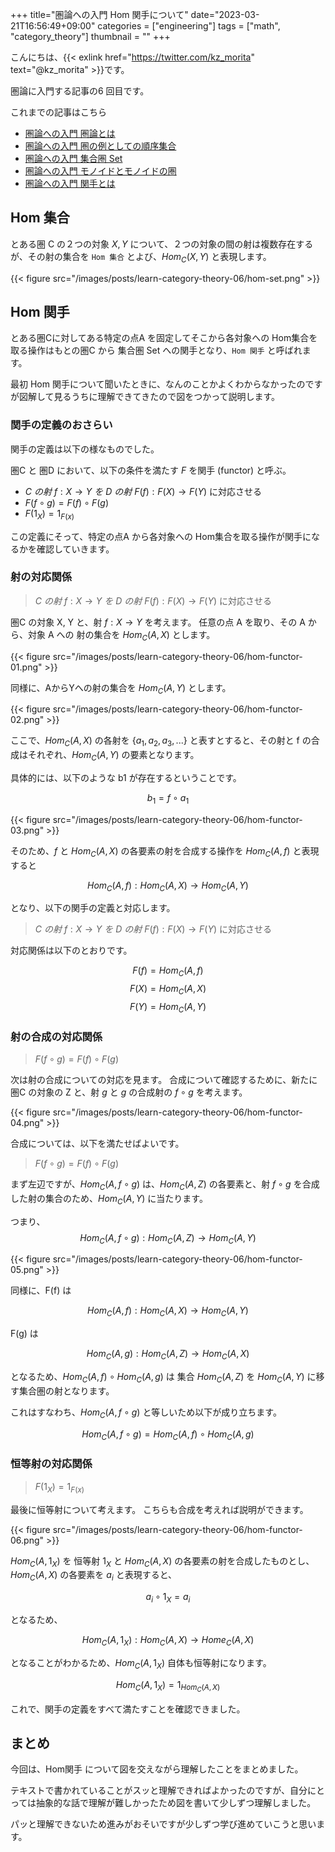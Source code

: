 +++
title="圏論への入門 Hom 関手について"
date="2023-03-21T16:56:49+09:00"
categories = ["engineering"]
tags = ["math", "category_theory"]
thumbnail = ""
+++

こんにちは、{{< exlink href="https://twitter.com/kz_morita" text="@kz_morita" >}}です。

圏論に入門する記事の6 回目です。

これまでの記事はこちら

-   [圏論への入門 圏論とは](/posts/learn-category-theory-01)
-   [圏論への入門 圏の例としての順序集合](/posts/learn-category-theory-02)
-   [圏論への入門 集合圏 Set](/posts/learn-category-theory-03)
-   [圏論への入門 モノイドとモノイドの圏](/posts/learn-category-theory-04)
-   [圏論への入門 関手とは](/posts/learn-category-theory-05)

## Hom 集合

とある圏 C の２つの対象 $X, Y$ について、２つの対象の間の射は複数存在するが、その射の集合を `Hom 集合` とよび、$Hom_C(X, Y)$ と表現します。

{{< figure src="/images/posts/learn-category-theory-06/hom-set.png" >}}

## Hom 関手

とある圏Cに対してある特定の点A を固定してそこから各対象への Hom集合を取る操作はもとの圏C から 集合圏 Set への関手となり、`Hom 関手` と呼ばれます。

最初 Hom 関手について聞いたときに、なんのことかよくわからなかったのですが図解して見るうちに理解できてきたので図をつかって説明します。

### 関手の定義のおさらい

関手の定義は以下の様なものでした。

圏C と 圏D において、以下の条件を満たす $F$ を関手 (functor) と呼ぶ。

- $C\ の射 \ f: X \to Y \ を \ D \ の射 \ F(f): F(X) \to F(Y)$ に対応させる
- $F (f \circ g) = F(f) \circ F(g)$
- $F(1_X) = 1_{F(x)}$

この定義にそって、特定の点A から各対象への Hom集合を取る操作が関手になるかを確認していきます。


### 射の対応関係

> $C\ の射 \ f: X \to Y \ を \ D \ の射 \ F(f): F(X) \to F(Y)$ に対応させる


圏C の対象 X, Y と、射 $f: X \to Y$ を考えます。
任意の点 A を取り、その A から、対象 A への 射の集合を $Hom_C(A, X)$ とします。

{{< figure src="/images/posts/learn-category-theory-06/hom-functor-01.png" >}}

同様に、AからYへの射の集合を $Hom_C(A, Y)$ とします。

{{< figure src="/images/posts/learn-category-theory-06/hom-functor-02.png" >}}


ここで、$Hom_C(A, X)$ の各射を $\lbrace a_1, a_2, a_3, ...\rbrace$ と表すとすると、その射と f の合成はそれぞれ、$Hom_C(A, Y)$ の要素となります。

具体的には、以下のような b1 が存在するということです。

$$
b_1 = f \circ a_1
$$

{{< figure src="/images/posts/learn-category-theory-06/hom-functor-03.png" >}}

そのため、$f$ と $Hom_C(A, X)$ の各要素の射を合成する操作を $Hom_C(A, f)$ と表現すると

$$
Hom_C(A, f): Hom_C(A, X) \to Hom_C(A, Y)
$$

となり、以下の関手の定義と対応します。

> $C\ の射 \ f: X \to Y \ を \ D \ の射 \ F(f): F(X) \to F(Y)$ に対応させる

対応関係は以下のとおりです。

$$
F(f) = Hom_C(A, f) 
$$
$$
F(X) = Hom_C(A, X)
$$
$$
F(Y) = Hom_C(A, Y)
$$

### 射の合成の対応関係

> $F (f \circ g) = F(f) \circ F(g)$

次は射の合成についての対応を見ます。
合成について確認するために、新たに圏C の対象の Z と、射 $g$ と $g$ の合成射の $f \circ g$ を考えます。

{{< figure src="/images/posts/learn-category-theory-06/hom-functor-04.png" >}}

合成については、以下を満たせばよいです。

> $F (f \circ g) = F(f) \circ F(g)$

まず左辺ですが、$Hom_C(A, f \circ g)$ は、$Hom_C(A, Z)$ の各要素と、射 $f \circ g$ を合成した射の集合のため、$Hom_C(A, Y)$ に当たります。

つまり、
$$
Hom_C(A, f \circ g): Hom_C(A, Z) \to Hom_C(A, Y)
$$

{{< figure src="/images/posts/learn-category-theory-06/hom-functor-05.png" >}}

同様に、F(f) は

$$
Hom_C(A, f): Hom_C(A, X) \to Hom_C(A, Y)
$$

F(g) は 

$$
Hom_C(A, g): Hom_C(A, Z) \to Hom_C(A, X)
$$

となるため、$Hom_C(A, f) \circ Hom_C(A, g)$ は 集合 $Hom_C(A, Z)$ を $Hom_C(A, Y)$ に移す集合圏の射となります。

これはすなわち、$Hom_C(A, f \circ g)$ と等しいため以下が成り立ちます。


$$
Hom_C(A, f \circ g) = Hom_C(A, f) \circ Hom_C(A, g)
$$

### 恒等射の対応関係

> $F(1_X) = 1_{F(x)}$

最後に恒等射について考えます。
こちらも合成を考えれば説明ができます。

{{< figure src="/images/posts/learn-category-theory-06/hom-functor-06.png" >}}

$Hom_C(A, 1_X)$ を 恒等射 $1_X$ と $Hom_C(A, X)$ の各要素の射を合成したものとし、$Hom_C(A,X)$ の各要素を $a_i$ と表現すると、

$$
a_i \circ 1_X = a_i
$$

となるため、

$$
Hom_C(A, 1_X): Hom_C(A, X) \to Home_C(A, X)
$$

となることがわかるため、$Hom_C(A, 1_X)$ 自体も恒等射になります。

$$
Hom_C(A, 1_X) = 1_{Hom_C(A, X)}
$$

これで、関手の定義をすべて満たすことを確認できました。

## まとめ

今回は、Hom関手 について図を交えながら理解したことをまとめました。

テキストで書かれていることがスッと理解できればよかったのですが、自分にとっては抽象的な話で理解が難しかったため図を書いて少しずつ理解しました。

パッと理解できないため進みがおそいですが少しずつ学び進めていこうと思います。
